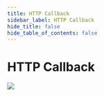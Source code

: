 ```yaml
---
title: HTTP Callback
sidebar_label: HTTP Callback
hide_title: false
hide_table_of_contents: false
---
```


# HTTP Callback

![](https://ossrs.net/gif/v1/sls.gif?site=ossrs.io&path=/lts/doc-zh-5/doc/http-callback)


